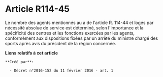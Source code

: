 # Article R114-45

Le nombre des agents mentionnés au a de l'article R. 114-44 et logés par nécessité absolue de service est déterminé, selon
l'importance et la spécificité des centres et les fonctions exercées par les agents, conformément aux dispositions fixées par
un arrêté du ministre chargé des sports après avis du président de la région concernée.

**Liens relatifs à cet article**

	**Créé par**:

	  - Décret n°2016-152 du 11 février 2016 - art. 1
